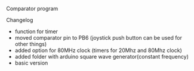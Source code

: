 Comparator program

Changelog

- function for timer
- moved comparator pin to PB6 (joystick push button can be used for other things)
- added option for 80MHz clock (timers for 20Mhz and 80Mhz clock)
- added folder with arduino square wave generator(constant frequency)
- basic version  
